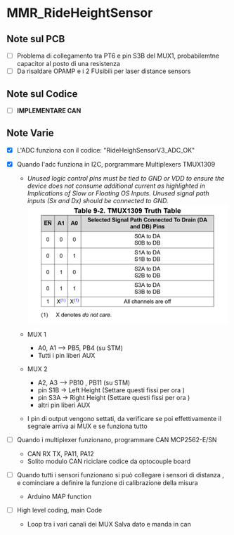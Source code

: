 # MMR_RideHeightSensor

## Note sul PCB
- [ ] Problema di collegamento tra PT6 e pin S3B del MUX1, probabilemtne capacitor al posto di una resistenza
- [ ] Da risaldare OPAMP e i 2 FUsibili per laser distance sensors

## Note sul Codice
- [ ] **IMPLEMENTARE CAN**

## Note Varie

- [x] L'ADC funziona con il codice: "RideHeighSensorV3_ADC_OK"

- [x] Quando l'adc funziona in I2C, porgrammare Multiplexers TMUX1309
    - *Unused logic control pins must be tied to GND or VDD to ensure the device does not consume additional current as highlighted in Implications of Slow or Floating OS Inputs. Unused signal path inputs (Sx and Dx) should be connected to GND.*
    ![Table](/MUX%20Control%20Table.png)

    - MUX 1 
        - A0, A1 --> PB5, PB4 (su STM)
        - Tutti i pin liberi AUX
    - MUX 2 
        - A2, A3 --> PB10 , PB11 (su STM)
        - pin S1B -> Left Height (Settare questi fissi per ora )
        - pin S3A -> Right Height (Settare questi fissi per ora )
        - altri pin liberi AUX
     
    - I pin di output vengono settati, da verificare se poi effettivamente il segnale arriva ai MUX e se funziona tutto 

- [ ] Quando i multiplexer funzionano, programmare CAN MCP2562-E/SN
    - CAN RX TX, PA11, PA12
    - Solito modulo CAN riciclare codice da optocouple board

- [ ] Quando tutti i sensori funzionano si può collegare i sensori di distanza , e cominciare a definire la funzione di calibrazione della misura
    - Arduino MAP function

- [ ] High level coding, main Code 
    - Loop tra i vari canali dei MUX Salva dato e manda in can
